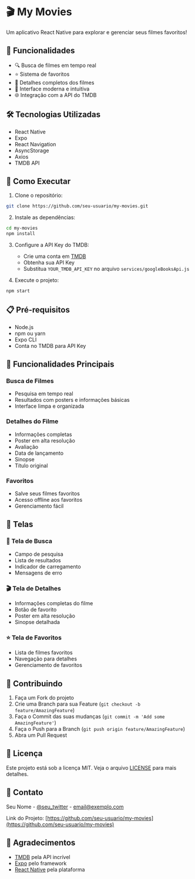 # 🎬 My Movies

Um aplicativo React Native para explorar e gerenciar seus filmes favoritos!

## 📱 Funcionalidades

- 🔍 Busca de filmes em tempo real
- ⭐ Sistema de favoritos
- 🎯 Detalhes completos dos filmes
- 📱 Interface moderna e intuitiva
- 🌐 Integração com a API do TMDB

## 🛠️ Tecnologias Utilizadas

- React Native
- Expo
- React Navigation
- AsyncStorage
- Axios
- TMDB API

## 🚀 Como Executar

1. Clone o repositório:

```bash
git clone https://github.com/seu-usuario/my-movies.git
```

2. Instale as dependências:

```bash
cd my-movies
npm install
```

3. Configure a API Key do TMDB:

   - Crie uma conta em [TMDB](https://www.themoviedb.org/)
   - Obtenha sua API Key
   - Substitua `YOUR_TMDB_API_KEY` no arquivo `services/googleBooksApi.js`

4. Execute o projeto:

```bash
npm start
```

## 📋 Pré-requisitos

- Node.js
- npm ou yarn
- Expo CLI
- Conta no TMDB para API Key

## 🎯 Funcionalidades Principais

### Busca de Filmes

- Pesquisa em tempo real
- Resultados com posters e informações básicas
- Interface limpa e organizada

### Detalhes do Filme

- Informações completas
- Poster em alta resolução
- Avaliação
- Data de lançamento
- Sinopse
- Título original

### Favoritos

- Salve seus filmes favoritos
- Acesso offline aos favoritos
- Gerenciamento fácil

## 📱 Telas

### 🎯 Tela de Busca

- Campo de pesquisa
- Lista de resultados
- Indicador de carregamento
- Mensagens de erro

### 🎬 Tela de Detalhes

- Informações completas do filme
- Botão de favorito
- Poster em alta resolução
- Sinopse detalhada

### ⭐ Tela de Favoritos

- Lista de filmes favoritos
- Navegação para detalhes
- Gerenciamento de favoritos

## 🤝 Contribuindo

1. Faça um Fork do projeto
2. Crie uma Branch para sua Feature (`git checkout -b feature/AmazingFeature`)
3. Faça o Commit das suas mudanças (`git commit -m 'Add some AmazingFeature'`)
4. Faça o Push para a Branch (`git push origin feature/AmazingFeature`)
5. Abra um Pull Request

## 📝 Licença

Este projeto está sob a licença MIT. Veja o arquivo [LICENSE](LICENSE) para mais detalhes.

## 📧 Contato

Seu Nome - [@seu_twitter](https://twitter.com/seu_twitter) - email@exemplo.com

Link do Projeto: [https://github.com/seu-usuario/my-movies](https://github.com/seu-usuario/my-movies)

## 🙏 Agradecimentos

- [TMDB](https://www.themoviedb.org/) pela API incrível
- [Expo](https://expo.dev/) pelo framework
- [React Native](https://reactnative.dev/) pela plataforma
